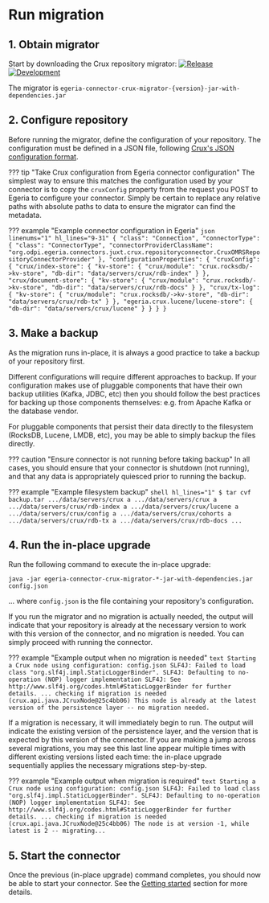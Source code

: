 <!-- SPDX-License-Identifier: CC-BY-4.0 -->
<!-- Copyright Contributors to the ODPi Egeria project. -->

# Run migration

## 1. Obtain migrator

Start by downloading the Crux repository migrator:
[![Release](https://img.shields.io/maven-central/v/org.odpi.egeria/egeria-connector-crux-migrator?label=release)](http://repository.sonatype.org/service/local/artifact/maven/redirect?r=central-proxy&g=org.odpi.egeria&a=egeria-connector-crux-migrator&v=RELEASE&c=jar-with-dependencies)
[![Development](https://img.shields.io/nexus/s/org.odpi.egeria/egeria-connector-crux-migrator?label=development&server=https%3A%2F%2Foss.sonatype.org)](https://oss.sonatype.org/content/repositories/snapshots/org/odpi/egeria/egeria-connector-crux-migrator/)

The migrator is `egeria-connector-crux-migrator-{version}-jar-with-dependencies.jar`

## 2. Configure repository

Before running the migrator, define the configuration of your repository.
The configuration must be defined in a JSON file, following [Crux's JSON configuration format](https://opencrux.com/reference/configuration.html).

??? tip "Take Crux configuration from Egeria connector configuration"
    The simplest way to ensure this matches the configuration used by your connector is to copy the
    `cruxConfig` property from the request you POST to Egeria to configure your connector.
    Simply be certain to replace any relative paths with absolute paths to data to ensure the migrator
    can find the metadata.

??? example "Example connector configuration in Egeria"
    ```json linenums="1" hl_lines="9-31"
    {
      "class": "Connection",
      "connectorType": {
        "class": "ConnectorType",
        "connectorProviderClassName": "org.odpi.egeria.connectors.juxt.crux.repositoryconnector.CruxOMRSRepositoryConnectorProvider"
      },
      "configurationProperties": {
        "cruxConfig":
        {
          "crux/index-store": {
            "kv-store": {
              "crux/module": "crux.rocksdb/->kv-store",
              "db-dir": "data/servers/crux/rdb-index"
            }
          },
          "crux/document-store": {
            "kv-store": {
              "crux/module": "crux.rocksdb/->kv-store",
              "db-dir": "data/servers/crux/rdb-docs"
            }
          },
          "crux/tx-log": {
            "kv-store": {
              "crux/module": "crux.rocksdb/->kv-store",
              "db-dir": "data/servers/crux/rdb-tx"
            }
          },
          "egeria.crux.lucene/lucene-store": {
            "db-dir": "data/servers/crux/lucene"
          }
        }
      }
    }    
    ```

## 3. Make a backup

As the migration runs in-place, it is always a good practice to take a backup
of your repository first.

Different configurations will require different approaches to backup. If your configuration makes use of pluggable
components that have their own backup utilities (Kafka, JDBC, etc) then you should follow the best practices for backing
up those components themselves: e.g. from Apache Kafka or the database vendor.

For pluggable components that persist their data directly to the filesystem (RocksDB, Lucene, LMDB, etc), you may be
able to simply backup the files directly.

??? caution "Ensure connector is not running before taking backup"
    In all cases, you should ensure that your connector is shutdown (not running), and that any data
    is appropriately quiesced prior to running the backup.

??? example "Example filesystem backup"
    ```shell hl_lines="1"
    $ tar cvf backup.tar .../data/servers/crux
    a .../data/servers/crux
    a .../data/servers/crux/rdb-index
    a .../data/servers/crux/lucene
    a .../data/servers/crux/config
    a .../data/servers/crux/cohorts
    a .../data/servers/crux/rdb-tx
    a .../data/servers/crux/rdb-docs
    ...
    ```

## 4. Run the in-place upgrade

Run the following command to execute the in-place upgrade:

```shell
java -jar egeria-connector-crux-migrator-*-jar-with-dependencies.jar config.json
```

... where `config.json` is the file containing your repository's configuration.

If you run the migrator and no migration is actually needed, the output will indicate that your repository is already
at the necessary version to work with this version of the connector, and no migration is needed. You can simply proceed
with running the connector.

??? example "Example output when no migration is needed"
    ```text
    Starting a Crux node using configuration: config.json
    SLF4J: Failed to load class "org.slf4j.impl.StaticLoggerBinder".
    SLF4J: Defaulting to no-operation (NOP) logger implementation
    SLF4J: See http://www.slf4j.org/codes.html#StaticLoggerBinder for further details.
    ... checking if migration is needed (crux.api.java.JCruxNode@25c4bb06)
    This node is already at the latest version of the persistence layer -- no migration needed.
    ```

If a migration is necessary, it will immediately begin to run. The output will indicate the existing version of the
persistence layer, and the version that is expected by this version of the connector. If you are making a jump across
several migrations, you may see this last line appear multiple times with different existing versions listed each time:
the in-place upgrade sequentially applies the necessary migrations step-by-step.

??? example "Example output when migration is required"
    ```text
    Starting a Crux node using configuration: config.json
    SLF4J: Failed to load class "org.slf4j.impl.StaticLoggerBinder".
    SLF4J: Defaulting to no-operation (NOP) logger implementation
    SLF4J: See http://www.slf4j.org/codes.html#StaticLoggerBinder for further details.
    ... checking if migration is needed (crux.api.java.JCruxNode@25c4bb06)
    The node is at version -1, while latest is 2 -- migrating...
    ```

## 5. Start the connector

Once the previous (in-place upgrade) command completes, you should now be able to start your
connector. See the [Getting started](../getting-started/setup.md) section for more details.
